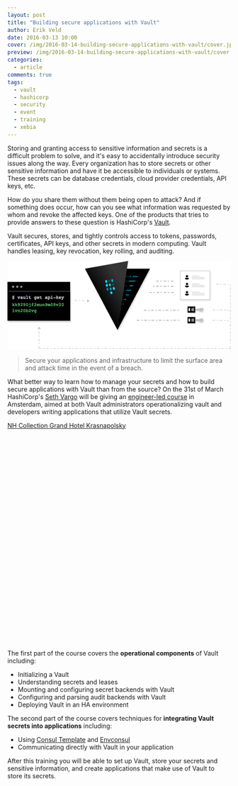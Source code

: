 ```yaml
---
layout: post
title: "Building secure applications with Vault"
author: Erik Veld
date: 2016-03-13 10:00
cover: /img/2016-03-14-building-secure-applications-with-vault/cover.jpg
preview: /img/2016-03-14-building-secure-applications-with-vault/cover.jpg
categories:
  - article
comments: true
tags:
  - vault
  - hashicorp
  - security
  - event
  - training
  - xebia
---
```

Storing and granting access to sensitive information and secrets is a difficult problem to solve, and it's easy to accidentally introduce security issues along the way. Every organization has to store secrets or other sensitive information and have it be accessible to individuals or systems. These secrets can be database credentials, cloud provider credentials, API keys, etc.

How do you share them without them being open to attack? And if something does occur, how can you see what information was requested by whom and revoke the affected keys. One of the products that tries to provide answers to these question is HashiCorp's [Vault](https://www.vaultproject.io/).

Vault secures, stores, and tightly controls access to tokens, passwords, certificates, API keys, and other secrets in modern computing. Vault handles leasing, key revocation, key rolling, and auditing.

![Vault](/img/2016-03-14-building-secure-applications-with-vault/vault.png)

> Secure your applications and infrastructure to limit the surface area and attack time in the event of a breach.

What better way to learn how to manage your secrets and how to build secure applications with Vault than from the source? On the 31st of March HashiCorp's [Seth Vargo](https://twitter.com/sethvargo) will be giving an [engineer-led course](https://ti.to/hashicorp/training-amsterdam-building-secure-applications-with-vault) in Amsterdam, aimed at both Vault administrators operationalizing vault and developers writing applications that utilize Vault secrets.

<script type="text/javascript" src="http://maps.google.com/maps/api/js?sensor=false"></script>
<div style="overflow:hidden;height:500px;width:960px;"><div id="gmap_canvas" style="height:500px;width:960px;">
  <a class="google-map-code" href="http://www.map-embed.com" id="get-map-data">NH Collection Grand Hotel Krasnapolsky</a>
  <style>#gmap_canvas img{max-width:none!important;background:none!important}</style>
</div>
<script type="text/javascript"> function init_map(){
  var myOptions = {
    zoom:15,
    center:new google.maps.LatLng(52.37258780000001,4.894780200000014),
    mapTypeId: google.maps.MapTypeId.ROADMAP,
    scrollwheel: false
  };map = new google.maps.Map(document.getElementById("gmap_canvas"), myOptions);marker = new google.maps.Marker({map: map,position: new google.maps.LatLng(52.37258780000001, 4.894780200000014)});infowindow = new google.maps.InfoWindow({content:"NH Collection Grand Hotel Krasnapolsky" });google.maps.event.addListener(marker, "click", function(){infowindow.open(map,marker);});}google.maps.event.addDomListener(window, 'load', init_map);
</script>
</div>

The first part of the course covers the **operational components** of Vault including:

- Initializing a Vault
- Understanding secrets and leases
- Mounting and configuring secret backends with Vault
- Configuring and parsing audit backends with Vault
- Deploying Vault in an HA environment

The second part of the course covers techniques for **integrating Vault secrets into applications** including:

- Using [Consul Template](https://github.com/hashicorp/consul-template) and [Envconsul](https://github.com/hashicorp/envconsul)
- Communicating directly with Vault in your application

After this training you will be able to set up Vault, store your secrets and sensitive information, and create applications that make use of Vault to store its secrets.
